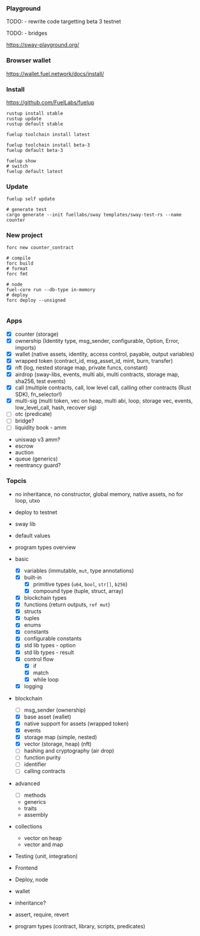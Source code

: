 ### Playground

TODO: - rewrite code targetting beta 3 testnet

TODO: - bridges

https://sway-playground.org/

### Browser wallet

https://wallet.fuel.network/docs/install/

### Install

https://github.com/FuelLabs/fuelup

```shell
rustup install stable
rustup update
rustup default stable

fuelup toolchain install latest

fuelup toolchain install beta-3
fuelup default beta-3

fuelup show
# switch
fuelup default latest
```

### Update

```shell
fuelup self update

# generate test
cargo generate --init fuellabs/sway templates/sway-test-rs --name counter

```

### New project

```shell
forc new counter_contract

# compile
forc build
# format
forc fmt

# node
fuel-core run --db-type in-memory
# deploy
forc deploy --unsigned


```

### Apps

-   [x] counter (storage)
-   [x] ownership (Identity type, msg_sender, configurable, Option, Error, imports)
-   [x] wallet (native assets, identity, access control, payable, output variables)
-   [x] wrapped token (contract_id, msg_asset_id, mint, burn, transfer)
-   [x] nft (log, nested storage map, private funcs, constant)
-   [x] airdrop (sway-libs, events, multi abi, multi contracts, storage map, sha256, test events)
-   [x] call (multiple contracts, call, low level call, calling other contracts (Rust SDK), fn_selector!)
-   [x] multi-sig (multi token, vec on heap, multi abi, loop, storage vec, events, low_level_call, hash, recover sig)
-   [ ] otc (predicate)
-   [ ] bridge?
-   [ ] liquidity book - amm
-   uniswap v3 amm?
-   escrow
-   auction
-   queue (generics)
-   reentrancy guard?

### Topcis

-   no inheritance, no constructor, global memory, native assets, no for loop, utxo

-   deploy to testnet
-   sway lib
-   default values

-   program types overview

-   basic

    -   [x] variables (immutable, `mut`, type annotations)
    -   [x] built-in
        -   [x] primitive types (`u64`, `bool`, `str[]`, `b256`)
        -   [x] compound type (tuple, struct, array)
    -   [x] blockchain types
    -   [x] functions (return outputs, `ref mut`)
    -   [x] structs
    -   [x] tuples
    -   [x] enums
    -   [x] constants
    -   [x] configurable constants
    -   [x] std lib types - option
    -   [x] std lib types - result
    -   [x] control flow
        -   [x] if
        -   [x] match
        -   [x] while loop
    -   [x] logging

-   blockchain
    -   [ ] msg_sender (ownership)
    -   [x] base asset (wallet)
    -   [x] native support for assets (wrapped token)
    -   [x] events
    -   [x] storage map (simple, nested)
    -   [x] vector (storage, heap) (nft)
    -   [ ] hashing and cryptography (air drop)
    -   [ ] function purity
    -   [ ] identifier
    -   [ ] calling contracts
-   advanced
    -   [ ] methods
    -   generics
    -   traits
    -   assembly
-   collections
    -   vector on heap
    -   vector and map
-   Testing (unit, integration)
-   Frontend
-   Deploy, node
-   wallet
-   inheritance?
-   assert, require, revert
-   program types (contract, library, scripts, predicates)
